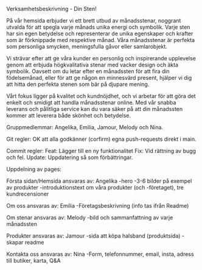 Verksamhetsbeskrivning - Din Sten!


På vår hemsida erbjuder vi ett brett utbud av månadsstenar, noggrant utvalda för att spegla varje månads unika energi och symbolik. Varje sten har sin egen betydelse och representerar de unika egenskaper och krafter som är förknippade med respektive månad. Våra månadsstenar är perfekta som personliga smycken, meningsfulla gåvor eller samlarobjekt.

Vi strävar efter att ge våra kunder en personlig och inspirerande upplevelse genom att erbjuda högkvalitativa stenar med vacker design och äkta symbolik. Oavsett om du letar efter en månadssten för att fira din födelsemånad, eller för att ge någon en minnesvärd present, hjälper vi dig att hitta den perfekta stenen som bär på djupare mening.

Vårt fokus ligger på kvalitet och kundnöjdhet, och vi arbetar för att göra det enkelt och smidigt att handla månadsstenar online. Med vår snabba leverans och pålitliga service kan du vara säker på att din månadssten kommer att leverera både skönhet och betydelse.



Gruppmedlemmar:
Angelika, Emilia, Jamour, Melody och Nina.


Git regler: OK att alla godkänner (corfirm) egna push-requests direkt i main. 


Commit regler: 
            Feat: Lägger till en ny funktionalitet 
            Fix: Vid rättning av bugg och fel. 
            Update: Uppdatering så som förbättringar.



Uppdelning av pages:

Första sidan/Hemsida ansvaras av: Angelika
-hero
-3-6  bilder på exempel av produkter
-introduktionstext om våra produkter (och -företaget), tre kundrecensioner

Om oss ansvaras av: Emilia
-Företagsbeskrivning (info tas ifrån Readme)

Om stenar ansvaras av: Melody
-bild och sammanfattning av varje månadssten 

Produkter ansvaras av: Jamour
-sida att köpa halsband (produktsida)
-skapar readme

Kontakta oss ansvaras av: Nina
-Form, telefonnummer, email, insta, adress till butiker, karta, Q&A

